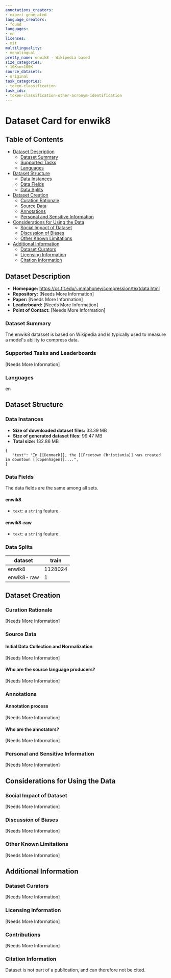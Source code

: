 ```yaml
---
annotations_creators:
- expert-generated
language_creators:
- found
languages:
- en
licenses:
- mit
multilinguality:
- monolingual
pretty_name: enwik8 - Wikipedia based
size_categories:
- 10K<n<100K
source_datasets:
- original
task_categories:
- token-classification
task_ids:
- token-classification-other-acronym-identification
---
```


# Dataset Card for enwik8

## Table of Contents
- [Dataset Description](#dataset-description)
  - [Dataset Summary](#dataset-summary)
  - [Supported Tasks](#supported-tasks-and-leaderboards)
  - [Languages](#languages)
- [Dataset Structure](#dataset-structure)
  - [Data Instances](#data-instances)
  - [Data Fields](#data-instances)
  - [Data Splits](#data-instances)
- [Dataset Creation](#dataset-creation)
  - [Curation Rationale](#curation-rationale)
  - [Source Data](#source-data)
  - [Annotations](#annotations)
  - [Personal and Sensitive Information](#personal-and-sensitive-information)
- [Considerations for Using the Data](#considerations-for-using-the-data)
  - [Social Impact of Dataset](#social-impact-of-dataset)
  - [Discussion of Biases](#discussion-of-biases)
  - [Other Known Limitations](#other-known-limitations)
- [Additional Information](#additional-information)
  - [Dataset Curators](#dataset-curators)
  - [Licensing Information](#licensing-information)
  - [Citation Information](#citation-information)

## Dataset Description

- **Homepage:** https://cs.fit.edu/~mmahoney/compression/textdata.html
- **Repository:** [Needs More Information]
- **Paper:** [Needs More Information]
- **Leaderboard:** [Needs More Information]
- **Point of Contact:** [Needs More Information]

### Dataset Summary

The enwik8 datasset is based on Wikipedia and is typically used to measure a model's ability to compress data.

### Supported Tasks and Leaderboards

[Needs More Information]

### Languages

en

## Dataset Structure

### Data Instances

- **Size of downloaded dataset files:** 33.39 MB
- **Size of generated dataset files:** 99.47 MB
- **Total size:** 132.86 MB

```
{
   "text": "In [[Denmark]], the [[Freetown Christiania]] was created in downtown [[Copenhagen]]....",
}
```

### Data Fields

The data fields are the same among all sets.

#### enwik8

- `text`: a `string` feature.

#### enwik8-raw

- `text`: a `string` feature.

### Data Splits

| dataset     | train   |
| ---         | ---     |
| enwik8      | 1128024	|
| enwik8- raw | 1       |

## Dataset Creation

### Curation Rationale

[Needs More Information]

### Source Data

#### Initial Data Collection and Normalization

[Needs More Information]

#### Who are the source language producers?

[Needs More Information]

### Annotations

#### Annotation process

[Needs More Information]

#### Who are the annotators?

[Needs More Information]

### Personal and Sensitive Information

[Needs More Information]

## Considerations for Using the Data

### Social Impact of Dataset

[Needs More Information]

### Discussion of Biases

[Needs More Information]

### Other Known Limitations

[Needs More Information]

## Additional Information

### Dataset Curators

[Needs More Information]

### Licensing Information

[Needs More Information]

### Contributions

[Needs More Information]

### Citation Information

Dataset is not part of a publication, and can therefore not be cited.

